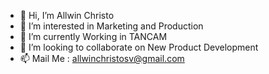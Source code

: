 - 👋 Hi, I’m Allwin Christo
- 👀 I’m interested in Marketing and Production
- 🌱 I’m currently Working in TANCAM  
- 💞️ I’m looking to collaborate on New Product Development
- 📫 Mail Me : allwinchristosv@gmail.com

<!---
Svkitto/Svkitto is a ✨ special ✨ repository because its `README.md` (this file) appears on your GitHub profile.
You can click the Preview link to take a look at your changes.
--->
